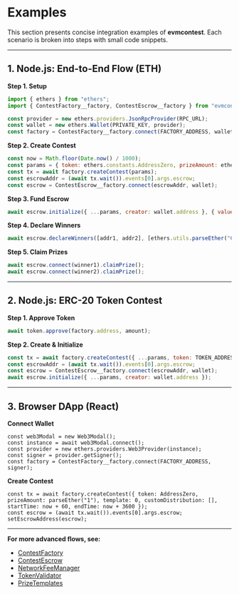 # Examples

This section presents concise integration examples of **evmcontest**. Each scenario is broken into steps with small code snippets.

---

## 1. Node.js: End-to-End Flow (ETH)

**Step 1. Setup**

```js
import { ethers } from "ethers";
import { ContestFactory__factory, ContestEscrow__factory } from "evmcontest";

const provider = new ethers.providers.JsonRpcProvider(RPC_URL);
const wallet = new ethers.Wallet(PRIVATE_KEY, provider);
const factory = ContestFactory__factory.connect(FACTORY_ADDRESS, wallet);
```

**Step 2. Create Contest**

```js
const now = Math.floor(Date.now() / 1000);
const params = { token: ethers.constants.AddressZero, prizeAmount: ethers.utils.parseEther("10"), template: 0, customDistribution: [], startTime: now + 600, endTime: now + 3600 };
const tx = await factory.createContest(params);
const escrowAddr = (await tx.wait()).events[0].args.escrow;
const escrow = ContestEscrow__factory.connect(escrowAddr, wallet);
```

**Step 3. Fund Escrow**

```js
await escrow.initialize({ ...params, creator: wallet.address }, { value: params.prizeAmount });
```

**Step 4. Declare Winners**

```js
await escrow.declareWinners([addr1, addr2], [ethers.utils.parseEther("6"), ethers.utils.parseEther("4")]);
```

**Step 5. Claim Prizes**

```js
await escrow.connect(winner1).claimPrize();
await escrow.connect(winner2).claimPrize();
```

---

## 2. Node.js: ERC-20 Token Contest

**Step 1. Approve Token**

```js
await token.approve(factory.address, amount);
```

**Step 2. Create & Initialize**

```js
const tx = await factory.createContest({ ...params, token: TOKEN_ADDRESS, prizeAmount: amount });
const escrowAddr = (await tx.wait()).events[0].args.escrow;
const escrow = ContestEscrow__factory.connect(escrowAddr, wallet);
await escrow.initialize({ ...params, creator: wallet.address });
```

---

## 3. Browser DApp (React)

**Connect Wallet**

```tsx
const web3Modal = new Web3Modal();
const instance = await web3Modal.connect();
const provider = new ethers.providers.Web3Provider(instance);
const signer = provider.getSigner();
const factory = ContestFactory__factory.connect(FACTORY_ADDRESS, signer);
```

**Create Contest**

```tsx
const tx = await factory.createContest({ token: AddressZero, prizeAmount: parseEther("1"), template: 0, customDistribution: [], startTime: now + 60, endTime: now + 3600 });
const escrow = (await tx.wait()).events[0].args.escrow;
setEscrowAddress(escrow);
```

---

**For more advanced flows, see:**

- [ContestFactory](api/contestFactory.md)
- [ContestEscrow](api/contestEscrow.md)
- [NetworkFeeManager](api/networkFeeManager.md)
- [TokenValidator](api/tokenValidator.md)
- [PrizeTemplates](api/prizeTemplates.md)

